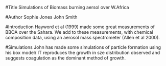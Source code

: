 #Title
Simulations of Biomass burning aersol over W.Africa

#Author
Sophie Jones
John Smith

#Introduction
Hayword et al (1999) made some great measurements of BBOA over the Sahara.
We add to these measurements, with chemical composition data, using an aerosol mass spectrometer (Allen et al 2000).

#Simulations
John has made some simulations of particle formation using his box model/
IT reproduces the growth in sze distribution observed and suggests coagulation as the dominant method of growth.